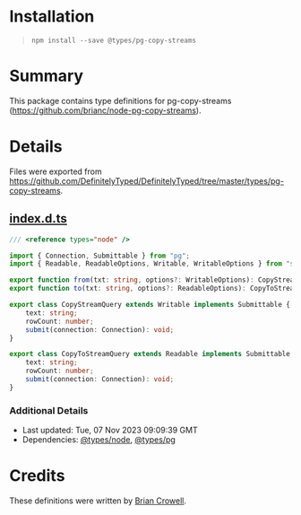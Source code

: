 # Installation
> `npm install --save @types/pg-copy-streams`

# Summary
This package contains type definitions for pg-copy-streams (https://github.com/brianc/node-pg-copy-streams).

# Details
Files were exported from https://github.com/DefinitelyTyped/DefinitelyTyped/tree/master/types/pg-copy-streams.
## [index.d.ts](https://github.com/DefinitelyTyped/DefinitelyTyped/tree/master/types/pg-copy-streams/index.d.ts)
````ts
/// <reference types="node" />

import { Connection, Submittable } from "pg";
import { Readable, ReadableOptions, Writable, WritableOptions } from "stream";

export function from(txt: string, options?: WritableOptions): CopyStreamQuery;
export function to(txt: string, options?: ReadableOptions): CopyToStreamQuery;

export class CopyStreamQuery extends Writable implements Submittable {
    text: string;
    rowCount: number;
    submit(connection: Connection): void;
}

export class CopyToStreamQuery extends Readable implements Submittable {
    text: string;
    rowCount: number;
    submit(connection: Connection): void;
}

````

### Additional Details
 * Last updated: Tue, 07 Nov 2023 09:09:39 GMT
 * Dependencies: [@types/node](https://npmjs.com/package/@types/node), [@types/pg](https://npmjs.com/package/@types/pg)

# Credits
These definitions were written by [Brian Crowell](https://github.com/fluggo).
